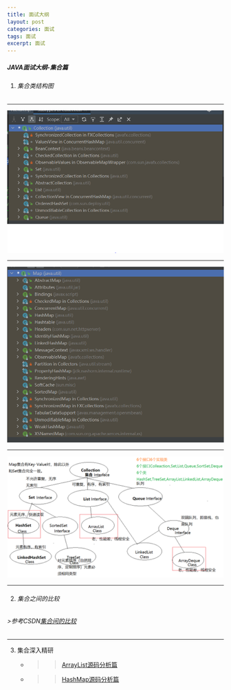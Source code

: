 ```yaml
---
title: 面试大纲
layout: post
categories: 面试
tags: 面试
excerpt: 面试
---
```

##### JAVA面试大纲-集合篇
1. ###### 集合类结构图   
---
![集合类关系图](/assets/集合类继承图.PNG)    
    
---  
![集合类关系图](/assets/Map类继承图.PNG)   
       
---
![集合类关系图](/assets/集合类图.png)    
    
---
2. ###### 集合之间的比较   
###### >参考CSDN[集合间的比较](https://blog.csdn.net/qq_39478853/article/details/78644335)
---
3. 集合深入精研
   *  >> [ArrayList源码分析篇](https://blog.csdn.net/qq_39478853/article/details/78644335)
   *  >> [HashMap源码分析篇](https://www.javazhiyin.com/188.html)
 




   

